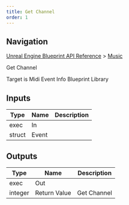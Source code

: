 ```yaml
---
title: Get Channel
order: 1
---
```

## Navigation

[Unreal Engine Blueprint API Reference](https://dev.epicgames.com/documentation/en-us/unreal-engine/BlueprintAPI) > [Music](https://dev.epicgames.com/documentation/en-us/unreal-engine/BlueprintAPI/Music)

Get Channel

Target is Midi Event Info Blueprint Library

## Inputs

| Type | Name | Description |
| --- | --- | --- |
| exec | In |  |
| struct | Event |  |

## Outputs

| Type | Name | Description |
| --- | --- | --- |
| exec | Out |  |
| integer | Return Value | Get Channel |

